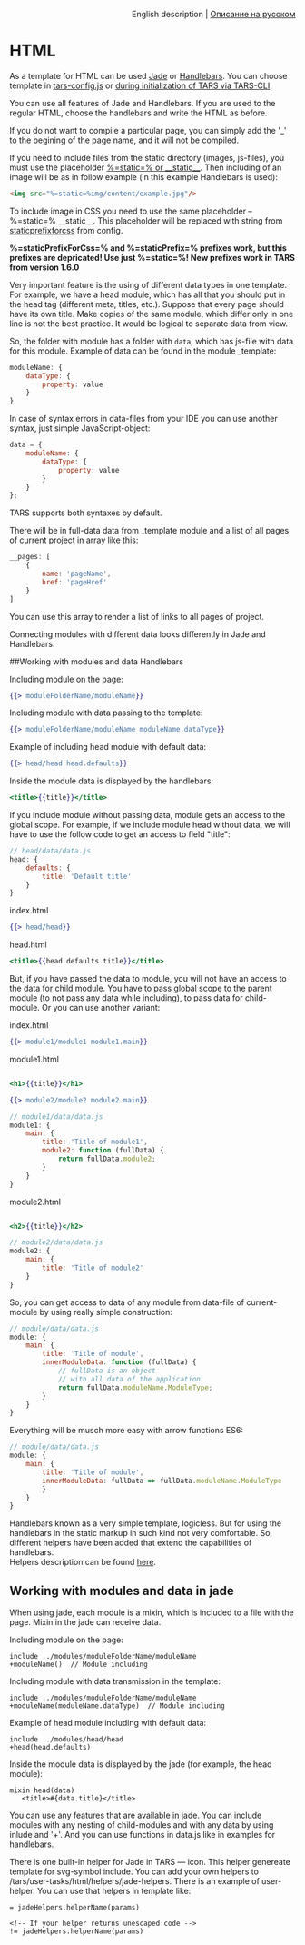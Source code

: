 <p align="right">
English description | <a href="../ru/html-processing.md">Описание на русском</a>
</p>

# HTML

As a template for HTML can be used [Jade](http://jade-lang.com) or [Handlebars](http://handlebarsjs.com). You can choose template in [tars-config.js](options.md#templater) or [during initialization of TARS via TARS-CLI](https://github.com/tars/tars-cli/blob/master/docs/en/commands.md#tars-init).

You can use all features of Jade and Handlebars. If you are used to the regular HTML, choose the handlebars and write the HTML as before.

If you do not want to compile a particular page, you can simply add the '_' to the begining of the page name, and it will not be compiled.

If you need to include files from the static directory (images, js-files), you must use the placeholder [%=static=% or \_\_static\_\_](options.md#staticprefix). Then including of an image will be as in follow example (in this example Handlebars is used):

```html
<img src="%=static=%img/content/example.jpg"/>
```

To include image in CSS you need to use the same placeholder – %=static=% \_\_static\_\_. This placeholder will be replaced with string from [staticprefixforcss](options.md#staticprefixforcss) from config.

**%=staticPrefixForCss=% and %=staticPrefix=% prefixes work, but this prefixes are depricated! Use just %=static=%! New prefixes work in TARS from version 1.6.0**

Very important feature is the using of different data types in one template. For example, we have a head module, which has all that you should put in the head tag (different meta, titles, etc.). Suppose that every page should have its own title. Make copies of the same module, which differ only in one line is not the best practice. It would be logical to separate data from view.

So, the folder with module has a folder with `data`, which has js-file with data for this module. 
Example of data can be found in the module _template:

```js
moduleName: {
    dataType: {
        property: value
    }
}
```

In case of syntax errors in data-files from your IDE  you can use another syntax, just simple JavaScript-object:

```javascript
data = {
    moduleName: {
        dataType: {
            property: value
        }
    }
};
```

TARS supports both syntaxes by default. 

There will be in full-data data from _template module and a list of all pages of current project in array like this:

```javascript
__pages: [
    {
        name: 'pageName',
        href: 'pageHref'
    }
]
```

You can use this array to render a list of links to all pages of project.

Connecting modules with different data looks differently in Jade and Handlebars.

##Working with modules and data Handlebars

Including module on the page:

```handlebars
{{> moduleFolderName/moduleName}}
```

Including module with data passing to the template:

```handlebars
{{> moduleFolderName/moduleName moduleName.dataType}}
```

Example of including head module with default data:

```handlebars
{{> head/head head.defaults}}
```

Inside the module data is displayed by the handlebars:

```handlebars
<title>{{title}}</title>
```

If you include module without passing data, module gets an access to the global scope. For example, if we include module head without data, we will have to use the follow code to get an access to field "title":

```javascript
// head/data/data.js
head: {
    defaults: {
        title: 'Default title'
    }
}
```

index.html
```handlebars
{{> head/head}}
```

head.html
```handlebars
<title>{{head.defaults.title}}</title>
```

But, if you have passed the data to module, you will not have an access to the data for child module. You have to pass global scope to the parent module (to not pass any data while including), to pass data for child-module. Or you can use another variant:

index.html
```handlebars
{{> module1/module1 module1.main}}
```

module1.html
```handlebars

<h1>{{title}}</h1>

{{> module2/module2 module2.main}}
```

```javascript
// module1/data/data.js
module1: {
    main: {
        title: 'Title of module1',
        module2: function (fullData) {
            return fullData.module2;
        }
    }
}
```

module2.html
```handlebars

<h2>{{title}}</h2>
```

```javascript
// module2/data/data.js
module2: {
    main: {
        title: 'Title of module2'
    }
}
```

So, you can get access to data of any module from data-file of current-module by using really simple construction:

```javascript
// module/data/data.js
module: {
    main: {
        title: 'Title of module',
        innerModuleData: function (fullData) {
            // fullData is an object 
            // with all data of the application
            return fullData.moduleName.ModuleType;
        }
    }
}
```

Everything will be musch more easy with arrow functions ES6:

```javascript
// module/data/data.js
module: {
    main: {
        title: 'Title of module',
        innerModuleData: fullData => fullData.moduleName.ModuleType
        }
    }
}
```

Handlebars known as a very simple template, logicless. But for using the handlebars in the static markup in such kind not very comfortable. So, different helpers have been added that extend the capabilities of handlebars.<br/>
Helpers description can be found [here](handlebars-helpers.md).


## Working with modules and data in jade

When using jade, each module is a mixin, which is included to a file with the page. Mixin in the jade can receive data.

Including module on the page:

```jade
include ../modules/moduleFolderName/moduleName
+moduleName()  // Module including
```

Including module with data transmission in the template:

```jade
include ../modules/moduleFolderName/moduleName
+moduleName(moduleName.dataType)  // Module including
```

Example of head module including with default data:

```jade
include ../modules/head/head
+head(head.defaults)
```

Inside the module data is displayed by the jade (for example, the head module):

```jade
mixin head(data)
   <title>#{data.title}</title>
```

You can use any features that are available in jade. You can include modules with any nesting of child-modules and with any data by using inlude and '+'. And you can use functions in data.js like in examples for handlebars.

There is one built-in helper for Jade in TARS — icon. This helper genereate template for svg-symbol include. You can add your own helpers to /tars/user-tasks/html/helpers/jade-helpers. There is an example of user-helper. You can use that helpers in template like:

```jade
= jadeHelpers.helperName(params)

<!-- If your helper returns unescaped code -->
!= jadeHelpers.helperName(params)
```
